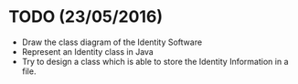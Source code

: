 # TODO (23/05/2016)
- Draw the class diagram of the Identity Software
- Represent an Identity class in Java
- Try to design a class which is able to store the Identity Information in a file.



